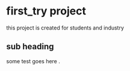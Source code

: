 # first_try project
this project is created for students and industry 

## sub heading
some test goes here .
